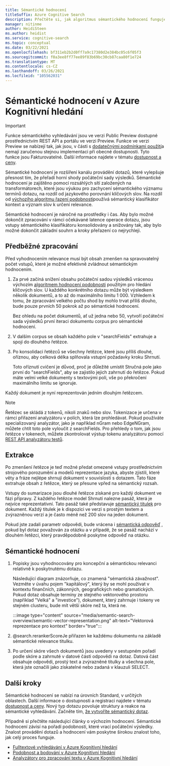 ```yaml
---
title: Sémantické hodnocení
titleSuffix: Azure Cognitive Search
description: Přečtěte si, jak algoritmus sémantického hodnocení funguje v Azure Kognitivní hledání.
manager: nitinme
author: HeidiSteen
ms.author: heidist
ms.service: cognitive-search
ms.topic: conceptual
ms.date: 03/22/2021
ms.openlocfilehash: bf311eb2b2d0ff7a9c17380d2e384bc05c6f05f3
ms.sourcegitcommit: f0a3ee8ff77ee89f83b69bc30cb87caa80f1e724
ms.translationtype: MT
ms.contentlocale: cs-CZ
ms.lasthandoff: 03/26/2021
ms.locfileid: "105562031"
---
```

# <a name="semantic-ranking-in-azure-cognitive-search"></a>Sémantické hodnocení v Azure Kognitivní hledání

> [!IMPORTANT]
> Funkce sémantického vyhledávání jsou ve verzi Public Preview dostupné prostřednictvím REST API a portálu ve verzi Preview. Funkce ve verzi Preview se nabízejí tak, jak jsou, v části s [dodatečnými podmínkami použití](https://azure.microsoft.com/support/legal/preview-supplemental-terms/)a nemají zaručenou stejnou implementaci při obecné dostupnosti. Tyto funkce jsou Fakturovatelné. Další informace najdete v tématu [dostupnost a ceny](semantic-search-overview.md#availability-and-pricing).

Sémantické hodnocení je rozšíření kanálu provádění dotazů, které vylepšuje přesnost tím, že přeřadí horní shody počáteční sady výsledků. Sémantické hodnocení je zajištěno pomocí rozsáhlých sítí založených na transformátorech, které jsou výukou pro zachycení sémantického významu termínů dotazu, na rozdíl od jazykového porovnání klíčových slov. Na rozdíl od [výchozího algoritmu řazení podobnosti](index-ranking-similarity.md)používá sémantický klasifikátor kontext a význam slov k určení relevance.

Sémantické hodnocení je náročné na prostředky i čas. Aby bylo možné dokončit zpracování v rámci očekávané latence operace dotazu, jsou vstupy sémantického klasifikátoru konsolidovány a snižovány tak, aby bylo možné dokončit základní souhrn a kroky přeřazení co nejrychleji.

## <a name="pre-processing"></a>Předběžné zpracování

Před vyhodnocením relevance musí být obsah zmenšen na spravovatelný počet vstupů, které je možné efektivně zvládnout sémantickým hodnocením.

1. Za prvé začíná snížení obsahu počáteční sadou výsledků vrácenou výchozím [algoritmem hodnocení podobnosti](index-ranking-similarity.md) použitým pro hledání klíčových slov. U každého konkrétního dotazu může být výsledkem několik dokumentů, a to až do maximálního limitu 1 000. Vzhledem k tomu, že zpracování velkého počtu shod by mohlo trvat příliš dlouho, bude pouze prvních 50 pokrok až po sémantické hodnocení.

   Bez ohledu na počet dokumentů, ať už jedna nebo 50, vytvoří počáteční sada výsledků první iteraci dokumentu corpus pro sémantické hodnocení.

1. V dalším corpus se obsah každého pole v "searchFields" extrahuje a spojí do dlouhého řetězce.

1. Po konsolidaci řetězců se všechny řetězce, které jsou příliš dlouhé, oříznou, aby celková délka splňovala vstupní požadavky kroku Shrnutí.

   Toto oříznutí cvičení je důvod, proč je důležité umístit Stručná pole jako první do "searchFields", aby se zajistilo jejich zahrnutí do řetězce. Pokud máte velmi velké dokumenty s textovými poli, vše po překročení maximálního limitu se ignoruje.

Každý dokument je nyní reprezentován jedním dlouhým řetězcem.

> [!NOTE]
> Řetězec se skládá z tokenů, nikoli znaků nebo slov. Tokenizace je určena v rámci přiřazení analyzátoru v polích, která lze prohledávat. Pokud používáte specializovaný analyzátor, jako je například nGram nebo EdgeNGram, můžete chtít toto pole vyloučit z searchFields. Pro přehledy o tom, jak jsou řetězce v tokenech, můžete zkontrolovat výstup tokenu analyzátoru pomocí [REST API analyzátoru testů](/rest/api/searchservice/test-analyzer).

## <a name="extraction"></a>Extrakce

Po zmenšení řetězce je teď možné předat omezené vstupy prostřednictvím strojového porozumění a modelů reprezentace jazyka, abyste zjistili, které věty a fráze nejlépe shrnují dokument v souvislosti s dotazem. Tato fáze extrahuje obsah z řetězce, který se přesune vpřed na sémantický rozsah.

Vstupy do sumarizace jsou dlouhé řetězce získané pro každý dokument ve fázi přípravy. Z každého řetězce model Shrnutí nalezne pasáž, která je nejvíce reprezentativní. Tato pasáž také představuje [sémantický titulek](semantic-how-to-query-request.md) pro dokument. Každý titulek je k dispozici ve verzi s prostým textem a zvýrazněnou verzí a je často méně než 200 slov na jeden dokument.

Pokud jste zadali parametr odpovědi, bude vrácena i [sémantická odpověď](semantic-answers.md) , pokud byl dotaz považován za otázku a v případě, že se pasáž nachází v dlouhém řetězci, který pravděpodobně poskytne odpověď na otázku.

## <a name="semantic-ranking"></a>Sémantické hodnocení

1. Popisky jsou vyhodnocovány pro koncepční a sémantickou relevanci relativně k poskytnutému dotazu.

   Následující diagram znázorňuje, co znamená "sémantická závažnost". Vezměte v úvahu pojem "kapitálový", který by se mohl používat v kontextu finančních, zákonných, geografických nebo gramatických. Pokud dotaz obsahuje termíny ze stejného vektorového prostoru (například "Velká" a "investice"), dokument, který zahrnuje i tokeny ve stejném clusteru, bude mít větší skóre než ta, která ne.

   :::image type="content" source="media/semantic-search-overview/semantic-vector-representation.png" alt-text="Vektorová reprezentace pro kontext" border="true":::

1. @search.rerankerScoreJe přiřazen ke každému dokumentu na základě sémantické relevance titulku.

1. Po určení skóre všech dokumentů jsou uvedeny v sestupném pořadí podle skóre a zahrnuté v datové části odpovědi na dotaz. Datová část obsahuje odpovědi, prostý text a zvýrazněné titulky a všechna pole, která jste označili jako získatelné nebo zadaná v klauzuli SELECT.

## <a name="next-steps"></a>Další kroky

Sémantické hodnocení se nabízí na úrovních Standard, v určitých oblastech. Další informace o dostupnosti a registraci najdete v tématu [dostupnost a ceny](semantic-search-overview.md#availability-and-pricing). Nový typ dotazu povoluje struktury a reakce na sémantické vyhledávání. Začněte tím, [že vytvoříte sémantický dotaz](semantic-how-to-query-request.md).

Případně si přečtěte následující články o výchozím hodnocení. Sémantické hodnocení závisí na pořadí podobnosti, které vrací počáteční výsledky. Znalost provádění dotazů a hodnocení vám poskytne širokou znalost toho, jak celý proces funguje.

+ [Fulltextové vyhledávání v Azure Kognitivní hledání](search-lucene-query-architecture.md)
+ [Podobnost a bodování v Azure Kognitivní hledání](index-similarity-and-scoring.md)
+ [Analyzátory pro zpracování textu v Azure Kognitivní hledání](search-analyzers.md)